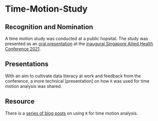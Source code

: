 # Time-Motion-Study

## Recognition and Nomination
A time motion study was conducted at a public hopsital. The study was presented as an [oral presentation](https://github.com/notast/Time-Motion-Study/blob/main/Conference%20Presentation_Time-motion%20analysis%20for%20productivity.pdf) at the [inaugural Singapore Allied Health Conference 2021](https://www.singhealthacademy.edu.sg/oral-presentations).

## Presentations
With an aim to cultivate data literacy at work and feedback from the conference, a more technical [presentation] on how `R` was used for time motion analysis was shared.

## Resource 
There is a [series of blog posts](https://notast.netlify.app/tags/bupar/) on using `R` for time motion analysis. 
